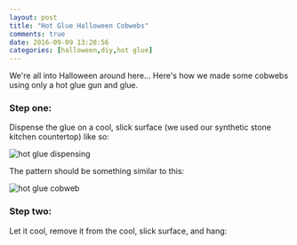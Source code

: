 ```yaml
---
layout: post
title: "Hot Glue Halloween Cobwebs"
comments: true
date: 2016-09-09 13:28:56
categories: [halloween,diy,hot glue]
---
```


We're all into Halloween around here... Here's how we made some cobwebs using only a hot glue gun and glue.

### Step one:

Dispense the glue on a cool, slick surface (we used our synthetic stone kitchen countertop) like so:

![hot glue dispensing](http://media.jaywiggins.com.s3.amazonaws.com/images/IMG_3527.jpg)

The pattern should be something similar to this:

![hot glue cobweb](http://media.jaywiggins.com.s3.amazonaws.com/images/IMG_3526.jpg)

### Step two:

Let it cool, remove it from the cool, slick surface, and hang:
